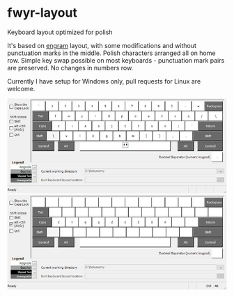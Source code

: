 # fwyr-layout
Keyboard layout optimized for polish

It's based on [engram](https://github.com/binarybottle/engram/) layout, with some modifications and without punctuation marks in the middle. Polish characters arranged all on home row. Simple key swap possible on most keyboards - punctuation mark pairs are preserved. No changes in numbers row.

Currently I have setup for Windows only, pull requests for Linux are welcome.

![image](https://github.com/AKmatiAK/fwyr-layout/blob/main/ukladpl.jpg "layer 1")
![image](https://github.com/AKmatiAK/fwyr-layout/blob/main/ukladplAltGr.jpg "alt gr layer")
